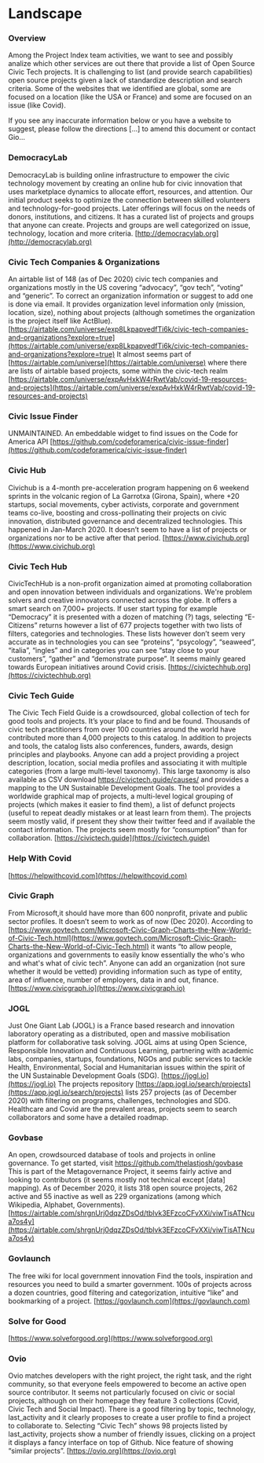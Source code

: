 # Landscape

### Overview

Among the Project Index team activities, we want to see and possibly analize which other services are out there that provide a list of Open Source Civic Tech projects.
It is challenging to list (and provide search capabilities) open source projects given a lack of standardize description and search criteria.
Some of the websites that we identified are global, some are focused on a location (like the USA or France) and some are focused on an issue (like Covid).

If you see any inaccurate information below or you have a website to suggest, please follow the directions [...] to amend this document or contact Gio...

### DemocracyLab

DemocracyLab is building online infrastructure to empower the civic technology
movement by creating an online hub for civic innovation that uses marketplace
dynamics to allocate effort, resources, and attention. Our initial product seeks to optimize
the connection between skilled volunteers and technology-for-good projects. Later
offerings will focus on the needs of donors, institutions, and citizens.
It has a curated list of projects and groups that anyone can create. Projects and groups are well categorized on issue, technology, location and more criteria.
[http://democracylab.org](http://democracylab.org)

### Civic Tech Companies & Organizations

An airtable list of 148 (as of Dec 2020) civic tech companies and organizations mostly in the US covering “advocacy”, “gov tech”, “voting” and “generic”.
To correct an organization information or suggest to add one is done via email.
It provides organization level information only (mission, location, size), nothing about projects (although sometimes the organization is the project itself like ActBlue).
[https://airtable.com/universe/exp8LkpapvedfTi6k/civic-tech-companies-and-organizations?explore=true](https://airtable.com/universe/exp8LkpapvedfTi6k/civic-tech-companies-and-organizations?explore=true)
It almost seems part of [https://airtable.com/universe](https://airtable.com/universe) where there are lists of airtable based projects, some within the civic-tech realm [https://airtable.com/universe/expAvHxkW4rRwtVab/covid-19-resources-and-projects](https://airtable.com/universe/expAvHxkW4rRwtVab/covid-19-resources-and-projects)

### Civic Issue Finder

UNMAINTAINED. An embeddable widget to find issues on the Code for America API
[https://github.com/codeforamerica/civic-issue-finder](https://github.com/codeforamerica/civic-issue-finder)

### Civic Hub

Civichub is a 4-month pre-acceleration program happening on 6 weekend sprints in the volcanic region of La Garrotxa (Girona, Spain), where +20 startups, social movements, cyber activists, corporate and government teams co-live, boosting and cross-pollinating their projects on civic innovation, distributed governance and decentralized technologies. 
This happened in Jan-March 2020.
It doesn’t seem to have a list of projects or organizations nor to be active after that period.
[https://www.civichub.org](https://www.civichub.org)

### Civic Tech Hub

CivicTechHub is a non-profit organization aimed at promoting collaboration and open innovation between individuals and organizations. We're problem solvers and creative innovators connected across the globe.
It offers a smart search on 7,000+ projects. If user start typing for example “Democracy” it is presented with a dozen of matching (?) tags, selecting “E-Citizens” returns however a list of 677 projects together with two lists of filters, categories and technologies. These lists however don’t seem very accurate as in technologies you can see “proteins”, “psycology”, “seaweed”, “italia”, “ingles” and in categories you can see “stay close to your customers”, “gather” and “demonstrate purpose”.
It seems mainly geared towards European initiatives around Covid crisis.
[https://civictechhub.org](https://civictechhub.org)

### Civic Tech Guide

The Civic Tech Field Guide is a crowdsourced, global collection of tech for good tools and projects. It’s your place to find and be found.
Thousands of civic tech practitioners from over 100 countries around the world have contributed more than 4,000 projects to this catalog. In addition to projects and tools, the catalog lists also conferences, funders, awards, design principles and playbooks.
Anyone can add a project providing a project description, location, social media profiles and associating it with multiple categories (from a large multi-level taxonomy). This large taxonomy is also available as CSV download  https://civictech.guide/causes/ and provides a mapping to the UN Sustainable Development Goals.
The tool provides a worldwide graphical map of projects, a multi-level logical grouping of projects (which makes it easier to find them), a list of defunct projects (useful to repeat deadly mistakes or at least learn from them).
The projects seem mostly valid, if present they show their twitter feed and if available the contact information. The projects seem mostly for “consumption” than for collaboration.
[https://civictech.guide](https://civictech.guide)

### Help With Covid

[https://helpwithcovid.com](https://helpwithcovid.com)

### Civic Graph

From Microsoft,it should have more than 600 nonprofit, private and public sector profiles. It doesn’t seem to work as of now (Dec 2020). According to [https://www.govtech.com/Microsoft-Civic-Graph-Charts-the-New-World-of-Civic-Tech.html](https://www.govtech.com/Microsoft-Civic-Graph-Charts-the-New-World-of-Civic-Tech.html) it wants “to allow people, organizations and governments to easily know essentially the who's who and what's what of civic tech”. Anyone can add an organization (not sure whether it would be vetted) providing information such as type of entity, area of influence, number of employers, data in and out, finance.
[https://www.civicgraph.io](https://www.civicgraph.io)

### JOGL 

Just One Giant Lab (JOGL) is a France based research and innovation laboratory operating as a distributed, open and massive mobilisation platform for collaborative task solving. JOGL aims at using Open Science, Responsible Innovation and Continuous Learning, partnering with academic labs, companies, startups, foundations, NGOs and public services to tackle Health, Environmental, Social and Humanitarian issues within the spirit of the UN Sustainable Development Goals (SDG).
[https://jogl.io](https://jogl.io)
The projects repository [https://app.jogl.io/search/projects](https://app.jogl.io/search/projects) lists 257 projects (as of December 2020) with filtering on programs, challenges, technologies and SDG. Healthcare and Covid are the prevalent areas, projects seem to search collaborators and some have a detailed roadmap.

### Govbase 

An open, crowdsourced database of tools and projects in online governance. To get started, visit https://github.com/thelastjosh/govbase
This is part of the Metagovernance Project, it seems fairly active and looking to contributors (it seems mostly not technical except [data] mapping).
As of December 2020, it lists 318 open source projects, 262 active and 55 inactive as well as 229 organizations (among which Wikipedia, Alphabet, Governments). 
[https://airtable.com/shrgnUrj0dqzZDsOd/tblvk3EFzcoCFvXXi/viwTisATNcua7os4y](https://airtable.com/shrgnUrj0dqzZDsOd/tblvk3EFzcoCFvXXi/viwTisATNcua7os4y)

### Govlaunch

The free wiki for local government innovation
Find the tools, inspiration and resources you need to build a smarter government.
100s of projects across a dozen countries, good filtering and categorization, intuitive “like” and bookmarking of a project.
[https://govlaunch.com](https://govlaunch.com)

### Solve for Good

[https://www.solveforgood.org](https://www.solveforgood.org)

### Ovio

Ovio matches developers with the right project, the right task, and the right community,
so that everyone feels empowered to become an active open source contributor.
It seems not particularly focused on civic or social projects, although on their homepage they feature 3 collections (Covid, Civic Tech and Social Impact).
There is a good filtering by topic, technology, last_activity and it clearly proposes to create a user profile to find a project to collaborate to.
Selecting “Civic Tech” shows 98 projects listed by last_activity, projects show a number of friendly issues, clicking on a project it displays a fancy interface on top of Github.
Nice feature of showing “similar projects”.
[https://ovio.org](https://ovio.org)
